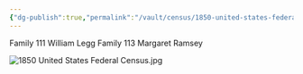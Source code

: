 ```yaml
---
{"dg-publish":true,"permalink":"/vault/census/1850-united-states-federal-census-2/","tags":["William-Legg","William-McGinnis-Legg","Elizabeth-Ramsey","Margaret-Wiseman"]}
---
```


Family 111
William Legg
Family 113
Margaret Ramsey

![1850 United States Federal Census.jpg](/img/user/assets/1850%20United%20States%20Federal%20Census.jpg)